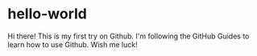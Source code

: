 # hello-world
Hi there!
This is my first try on Github.
I'm following the GitHub Guides to learn how to use Github.
Wish me luck!
